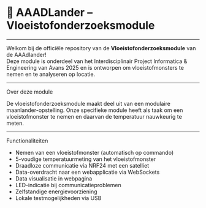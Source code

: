 # 🌌 AAADLander – Vloeistofonderzoeksmodule

---

Welkom bij de officiële repository van de **Vloeistofonderzoeksmodule** van de AAAdlander!  
Deze module is onderdeel van het Interdisciplinair Project Informatica & Engineering van Avans 2025 en is ontworpen om vloeistofmonsters te nemen en te analyseren op locatie.

---

Over deze module

De vloeistofonderzoeksmodule maakt deel uit van een modulaire maanlander-opstelling. Onze specifieke module heeft als taak om een vloeistofmonster te nemen en daarvan de temperatuur nauwkeurig te meten.

---

Functionaliteiten

-  Nemen van een vloeistofmonster (automatisch op commando)
-  5-voudige temperatuurmeting van het vloeistofmonster
-  Draadloze communicatie via NRF24 met een satelliet
-  Data-overdracht naar een webapplicatie via WebSockets
-  Data visualisatie in webpagina
-  LED-indicatie bij communicatieproblemen
-  Zelfstandige energievoorziening
-  Lokale testmogelijkheden via USB

